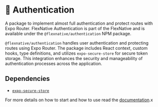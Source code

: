 # 🔐 Authentication

A package to implement almost full authentication and protect routes with Expo Router.
FlexNative Authentication is part of the FlexNative and is available under the `@flexnative/authentication` NPM package.

`@flexnative/authentication` handles user authentication and protecting routes using Expo Router. The package includes React context, custom hooks, type definitions, and utilizes `expo-secure-store` for secure token storage. This integration enhances the security and manageability of authentication processes across the application.

## Dependencies
- [`expo-secure-store`](https://docs.expo.dev/versions/latest/sdk/securestore/)

For more details on how to start and how to use read the [documentation](https://redonalla.github.io/flexnative/docs/theme).x